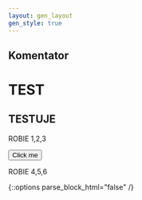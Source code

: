 ```yaml
---
layout: gen_layout
gen_style: true
---
```

Komentator
---

# TEST

## TESTUJE

ROBIE 1,2,3

<button onclick = "myFunction()"> Click me </button>

<script>
    function myFunction(){
        alert("did something");
    }

</script>

ROBIE 4,5,6


{::options parse_block_html="false" /}
